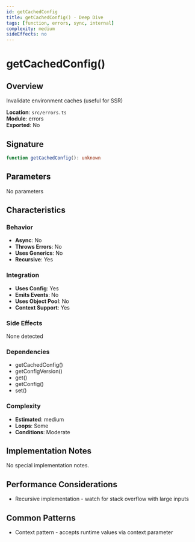```yaml
---
id: getCachedConfig
title: getCachedConfig() - Deep Dive
tags: [function, errors, sync, internal]
complexity: medium
sideEffects: no
---
```


# getCachedConfig()

## Overview
Invalidate environment caches (useful for SSR)

**Location**: `src/errors.ts`  
**Module**: errors  
**Exported**: No  

## Signature
```typescript
function getCachedConfig(): unknown
```

## Parameters
No parameters

## Characteristics

### Behavior
- **Async**: No
- **Throws Errors**: No
- **Uses Generics**: No
- **Recursive**: Yes

### Integration
- **Uses Config**: Yes
- **Emits Events**: No
- **Uses Object Pool**: No
- **Context Support**: Yes

### Side Effects
None detected

### Dependencies
- getCachedConfig()
- getConfigVersion()
- get()
- getConfig()
- set()

### Complexity
- **Estimated**: medium
- **Loops**: Some
- **Conditions**: Moderate



## Implementation Notes
No special implementation notes.

## Performance Considerations
- Recursive implementation - watch for stack overflow with large inputs

## Common Patterns
- Context pattern - accepts runtime values via context parameter
